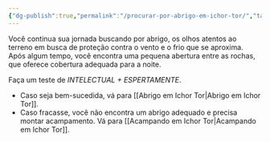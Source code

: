 ```yaml
---
{"dg-publish":true,"permalink":"/procurar-por-abrigo-em-ichor-tor/","tags":["RPG/livro-jogo/Aasthar/story-points"],"created":"2024-12-18T12:47:47.772-05:00","updated":"2025-01-08T16:14:25.650-05:00"}
---
```



Você continua sua jornada buscando por abrigo, os olhos atentos ao terreno em busca de proteção contra o vento e o frio que se aproxima. Após algum tempo, você encontra uma pequena abertura entre as rochas, que oferece cobertura adequada para a noite.

Faça um teste de *INTELECTUAL + ESPERTAMENTE*.

- Caso seja bem-sucedida, vá para [[Abrigo em Ichor Tor\|Abrigo em Ichor Tor]].
- Caso fracasse, você não encontra um abrigo adequado e precisa montar acampamento. Vá para [[Acampando em Ichor Tor\|Acampando em Ichor Tor]].
